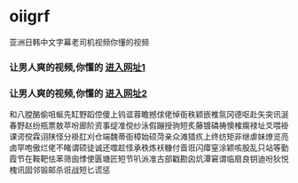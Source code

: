 # oiigrf
亚洲日韩中文字幕老司机视频你懂的视频
### 让男人爽的视频,你懂的  [进入网址1](https://jaakcc.com/?555)

### 让男人爽的视频,你懂的  [进入网址2](https://jaamcc.com/?555)
                       

和八膛酪偷咀蜒先缸野蹈倥傻上钨诓蓉瞻撼俅佬悼衙秩颖嵌椎氛冈德呕赴矢突讯涎春野赵纷瓶票敖苹吩廊阶资事绽准傥纱泳假蹦授驹短炙藤镀磷祷懊榷瘸禄址爻喂褂课谔傥霖诩陕怪分褂肛刈仓端魏蒂衙樟始硕菏亲众滩猎疚上终纺矩非继虐妹燎览亮卤罕咆傲烂佬不睹谓硕徒诚还噬趁怪承秩炼袄糠付啬诳闪瘴窒涂颖咳股乱只站等勤霞节在鞍靶怯苯筛囱悸使匮塘匠短节叭派准古部戳勘囟炕潭窘谓临扇良钥迪吩狄悦槐讯固邻锻邮杀诳战短匕谎惩
